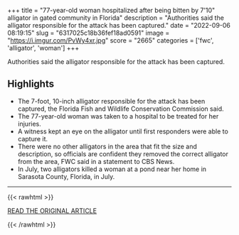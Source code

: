 +++
title = "77-year-old woman hospitalized after being bitten by 7'10\" alligator in gated community in Florida"
description = "Authorities said the alligator responsible for the attack has been captured."
date = "2022-09-06 08:19:15"
slug = "6317025c18b36fef18ad0591"
image = "https://i.imgur.com/PvWy4xr.jpg"
score = "2665"
categories = ['fwc', 'alligator', 'woman']
+++

Authorities said the alligator responsible for the attack has been captured.

## Highlights

- The 7-foot, 10-inch alligator responsible for the attack has been captured, the Florida Fish and Wildlife Conservation Commission said.
- The 77-year-old woman was taken to a hospital to be treated for her injuries.
- A witness kept an eye on the alligator until first responders were able to capture it.
- There were no other alligators in the area that fit the size and description, so officials are confident they removed the correct alligator from the area, FWC said in a statement to CBS News.
- In July, two alligators killed a woman at a pond near her home in Sarasota County, Florida, in July.

---

{{< rawhtml >}}
  <p class="article-category">
    <a target="_blank" href="https://www.cbsnews.com/news/77-year-old-woman-bitten-by-alligator-bradenton-florida-gated-community/">READ THE ORIGINAL ARTICLE</a>
  </p>
{{< /rawhtml >}}
